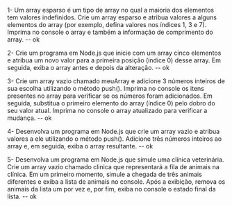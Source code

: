 
1- Um array esparso é um tipo de array no qual a maioria dos elementos tem valores indefinidos. Crie um array esparso e atribua valores a alguns elementos do array (por exemplo, defina valores nos índices 1, 3 e 7). Imprima no console o array e também a informação de comprimento do array. -- ok

2- Crie um programa em Node.js que inicie com um array cinco elementos e atribua um novo valor para a primeira posição (índice 0) desse array. Em seguida, exiba o array antes e depois da alteração. -- ok

3- Crie um array vazio chamado meuArray e adicione 3 números inteiros de sua escolha utilizando o método push(). Imprima no console os itens presentes no array para verificar se os números foram adicionados. Em seguida, substitua o primeiro elemento do array (índice 0) pelo dobro do seu valor atual. Imprima no console o array atualizado para verificar a mudança. -- ok

4- Desenvolva um programa em Node.js que crie um array vazio e atribua valores a ele utilizando o método push(). Adicione três números inteiros ao array e, em seguida, exiba o array resultante. -- ok

5- Desenvolva um programa em Node.js que simule uma clínica veterinária.
 Crie um array vazio chamado clinica que representará a fila de animais na clínica. Em um primeiro momento, simule a chegada de três animais diferentes e exiba a lista de animais no console. Após a exibição, remova os animais da lista um por vez e, por fim, exiba no console o estado final da lista. -- ok
